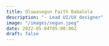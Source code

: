 ```yaml
---
title: Oluwasegun Faith Babalola
description: "- Lead UI/UX designer"
image: "/images/segun.jpeg"
date: 2022-05-04T05:00:00Z
draft: false
---
```

